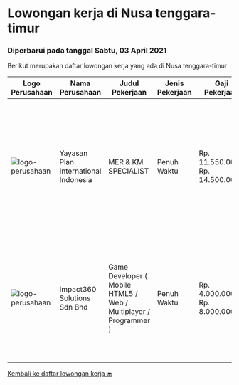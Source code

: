 
  # Lowongan kerja di Nusa tenggara-timur

  ### Diperbarui pada tanggal Sabtu, 03 April 2021

  Berikut merupakan daftar lowongan kerja yang ada di Nusa tenggara-timur

  |Logo Perusahaan | Nama Perusahaan | Judul Pekerjaan | Jenis Pekerjaan | Gaji Pekerjaan | Lokasi | Deskripsi | Tanggal diunggah | Pranala |
  | -------------- | --------------- | --------------- | --------- | --------- | -------------- | ------- | ----------- | ----------- |
  |![logo-perusahaan](https://image-service-cdn.seek.com.au/b158d466588d84b6bb0334db4fd94e8049449f79/ee4dce1061f3f616224767ad58cb2fc751b8d2dc)|Yayasan Plan International Indonesia|MER & KM SPECIALIST|Penuh Waktu|Rp. 11.550.000-Rp. 14.500.000|Kupang|Dimensions of the RoleReporting to MER KM Manager, The MER KM Specialist will be responsible to support the measurement of organisational and program...|Rabu, 31 Maret 2021|https://www.jobstreet.co.id/id/job/mer-km-specialist-3495235?token=0~af0e078a-8a43-4201-a4ca-f54abc4160d0&sectionRank=1&jobId=jobstreet-id-job-3495235|
|![logo-perusahaan](https://image-service-cdn.seek.com.au/f3e505b4d9da682a6f4f311bd59ccfe97c6d80cd/ee4dce1061f3f616224767ad58cb2fc751b8d2dc)|Impact360 Solutions Sdn Bhd|Game Developer ( Mobile HTML5 / Web / Multiplayer / Programmer )|Penuh Waktu|Rp. 4.000.000-Rp. 8.000.000|Nusa Tenggara Timur|We are hiring remote HTML5 game developers from all parts of Indonesia. If you have real experience building HTML5 games or applications, you're...|Kamis, 11 Maret 2021|https://www.jobstreet.co.id/id/job/game-developer-mobile-html5-web-multiplayer-programmer-4503754/origin/my?token=0~af0e078a-8a43-4201-a4ca-f54abc4160d0&sectionRank=2&jobId=jobstreet-my-job-4503754|


  [Kembali ke daftar lowongan kerja 🔙](../README.md#daftar-lowongan-kerja)
  